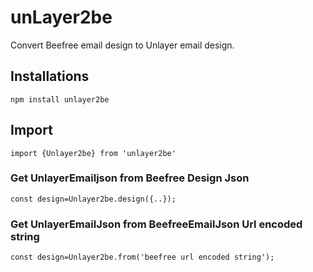 # unLayer2be
Convert Beefree email design to Unlayer email design.

## Installations
```npm install unlayer2be ```

## Import
``` import {Unlayer2be} from 'unlayer2be'  ```

### Get UnlayerEmailjson from Beefree Design Json

``` const design=Unlayer2be.design({..}); ``` 

### Get UnlayerEmailJson from BeefreeEmailJson Url encoded string

``` const design=Unlayer2be.from('beefree url encoded string');  ```
